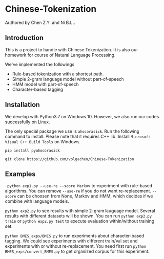 # Chinese-Tokenization
Authored by Chen Z.Y. and Ni B.L..

## Introduction
This is a project to handle with Chinese Tokenization. It is also our homework for course of Natural Language Processing.


We've implemented the followings
- Rule-based tokenization with a shortest path.
- Simple 2-gram language model without part-of-speech
- HMM model with part-of-speech
- Character-based tagging

## Installation
We develop with Python3.7 on Windows 10. However, we also run our codes successfully on Linux.

The only special package we use is `ahocorasick`. Run the following command to install. Please note that it requires C++ lib. Install `Microsoft Visual C++ Build Tools` on Windows.

`pip install pyahocorasick`

`git clone https://github.com/volgachen/Chinese-Tokenization`

## Examples

` python exp1.py --use-re --score Markov` to experiment with rule-based algorithms. You can remove `--use-re` if you do not want re-replacement. `--score` can be choosen from None, Markov and HMM, which decides if we combine with language models.

` python exp2.py ` to see results with simple 2-gram lauguage model. Several results with different datasets will be shown. You can run `python exp2.py train` or `python exp2.py test` to execute evaluation within/without training set.

` python BMES_exps/BMES.py ` to run experiments about character-based tagging. We could see experiments with different train/val set and experiments with or without re-replacement. You need first run `python BMES_exps/convert_BMES.py` to get organized corpus for this experiment.

